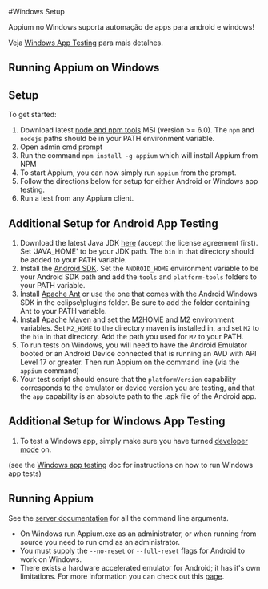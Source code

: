 ﻿#Windows Setup

Appium no Windows suporta automação de apps para android e windows!

Veja [Windows App Testing](/docs/en/writing-running-appium/windows-app-testing.md) para mais detalhes.

## Running Appium on Windows

## Setup

To get started:

   1. Download latest [node and npm tools](https://nodejs.org/download/release/v6.3.0/node-v6.3.0-x64.msi) MSI (version >= 6.0). The `npm` and `nodejs` paths should be in your PATH environment variable.
   2. Open admin cmd prompt
   3. Run the command `npm install -g appium` which will install Appium from NPM
   4. To start Appium, you can now simply run `appium` from the prompt.
   5. Follow the directions below for setup for either Android or Windows app testing.
   6. Run a test from any Appium client.

## Additional Setup for Android App Testing

   1. Download the latest Java JDK [here](http://www.oracle.com/technetwork/java/javase/downloads/jdk8-downloads-2133151.html) (accept the license agreement first). Set 'JAVA_HOME' to be your JDK path. The `bin` in that directory should be added to your PATH variable.
   2. Install the [Android SDK](http://developer.android.com/sdk/index.html). Set the `ANDROID_HOME` environment variable to be your Android SDK path and add the `tools` and `platform-tools` folders to your PATH variable.
   3. Install [Apache Ant](http://ant.apache.org/bindownload.cgi) or use the one that comes with the Android Windows SDK in the eclipse\plugins folder. Be sure to add the folder containing Ant to your PATH variable.
   4. Install [Apache Maven](http://maven.apache.org/download.cgi) and set the M2HOME and M2 environment variables. Set `M2_HOME` to the directory maven is installed in, and set `M2` to the `bin` in that directory. Add the path you used for `M2` to your PATH.
   5. To run tests on Windows, you will need to have the Android Emulator booted or an Android Device connected that is running an AVD with API Level 17 or greater. Then run Appium on the command line (via the `appium` command)
   6. Your test script should ensure that the `platformVersion` capability corresponds to the emulator or device version you are testing, and that the `app` capability is an absolute path to the .apk file of the Android app.

## Additional Setup for Windows App Testing

   1. To test a Windows app, simply make sure you have turned [developer mode](https://msdn.microsoft.com/en-us/windows/uwp/get-started/enable-your-device-for-development) on.

   (see the [Windows app testing](/docs/en/writing-running-appium/windows-app-testing.md) doc for instructions on how to run Windows app tests)

## Running Appium

See the [server documentation](/docs/en/writing-running-appium/server-args.md) for all the command line arguments.

* On Windows run Appium.exe as an administrator, or when running from source you need to run cmd as an administrator.
* You must supply the `--no-reset` or `--full-reset` flags for
  Android to work on Windows.
* There exists a hardware accelerated emulator for Android; it has it's own
  limitations. For more information you can check out this
  [page](/docs/en/appium-setup/android-hax-emulator.md).
